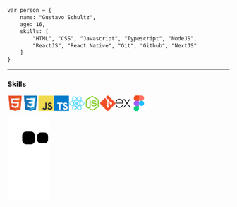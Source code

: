 
```JS

var person = {
    name: "Gustavo Schultz",
    age: 16,
    skills: [
        "HTML", "CSS", "Javascript", "Typescript", "NodeJS", 
        "ReactJS", "React Native", "Git", "Github", "NextJS"
    ]
}

```

---

 <!--  
<div>
  <a href="https://github.com/Gultzz">
  <img height="180em" src="https://github-readme-stats.vercel.app/api?username=Gultzz&show_icons=true&theme=radical&include_all_commits=true&count_private=true&icon_color=fd418d"/>
  <img height="180em" src="https://github-readme-stats.vercel.app/api/top-langs/?username=Gultzz&layout=compact&langs_count=7&theme=radical"/>
</div>
-->
    
### Skills

<img align="left" alt="Gultzz-React" width="35px" src="https://raw.githubusercontent.com/devicons/devicon/master/icons/html5/html5-original.svg">
<img align="left" alt="Gultzz-React" width="35px"src="https://raw.githubusercontent.com/devicons/devicon/master/icons/css3/css3-original.svg">
<img align="left" alt="Gultzz-React" width="35px" src="https://raw.githubusercontent.com/devicons/devicon/master/icons/javascript/javascript-original.svg">
    <img align="left" alt="Gultzz-Git" width="35px" src="https://raw.githubusercontent.com/devicons/devicon/master/icons/typescript/typescript-original.svg">
<img align="left" alt="Gultzz-React" width="35px" src="https://raw.githubusercontent.com/devicons/devicon/master/icons/react/react-original.svg">
    <img align="left" alt="Gultzz-Node" width="35px" src="https://raw.githubusercontent.com/devicons/devicon/master/icons/nodejs/nodejs-original.svg">
<img align="left" alt="Gultzz-Git" width="35px" src="https://raw.githubusercontent.com/devicons/devicon/master/icons/git/git-original.svg">
<img align="left" alt="Gultzz-Express" width="35px" src="https://raw.githubusercontent.com/devicons/devicon/master/icons/express/express-original.svg">
<!-- <img align="left" alt="Gultzz-React" width="35px" src="https://cdn.jsdelivr.net/gh/devicons/devicon/icons/github/github-white-original.svg"> -->
<!-- <img align="left" alt="Gultzz-React" width="35px" src="https://cdn.jsdelivr.net/gh/devicons/devicon/icons/vscode/vscode-original.svg"> -->
<img align="left" alt="Gultzz-React" width="35px" src="https://raw.githubusercontent.com/devicons/devicon/master/icons/figma/figma-original.svg"><br><br>


<!-- ### Estudando -->

    
 ![Snake animation](https://github.com/gultzz/gultzz/blob/output/github-contribution-grid-snake.svg)
 
 
